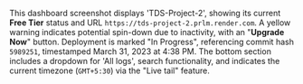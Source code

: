 This dashboard screenshot displays 'TDS-Project-2', showing its current **Free Tier** status and URL `https://tds-project-2.prlm.render.com`. A yellow warning indicates potential spin-down due to inactivity, with an "**Upgrade Now**" button. Deployment is marked "In Progress", referencing commit hash `5989251`, timestamped March 31, 2023 at 4:38 PM. The bottom section includes a dropdown for 'All logs', search functionality, and indicates the current timezone (`GMT+5:30`) via the "Live tail" feature.